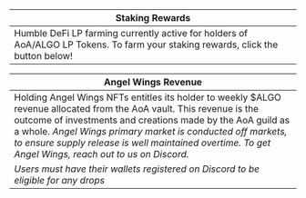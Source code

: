 
| Staking Rewards |
| --- |
| Humble DeFi LP farming currently active for holders of AoA/ALGO LP Tokens. To farm your staking rewards, click the button below! |


|Angel Wings Revenue |
| --- |
| Holding Angel Wings NFTs entitles its holder to weekly $ALGO revenue allocated from the AoA vault. This revenue is the outcome of investments and creations made by the AoA guild as a whole. *Angel Wings primary market is conducted off markets, to ensure supply release is well maintained overtime. To get Angel Wings, reach out to us on Discord.* |
| *Users must have their wallets registered on Discord to be eligible for any drops* |